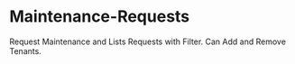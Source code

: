 # Maintenance-Requests
Request Maintenance and Lists Requests with Filter. Can Add and Remove Tenants.
